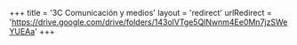 +++
title = '3C Comunicación y medios'
layout = 'redirect'
urlRedirect = 'https://drive.google.com/drive/folders/143olVTge5QlNwnm4Ee0Mn7jzSWeYUEAa'
+++